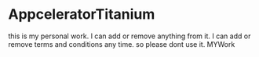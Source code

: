 AppceleratorTitanium
====================
this is my personal work. I can add or remove anything from it. I can add or remove terms and conditions any time. so please dont use it.
MYWork
